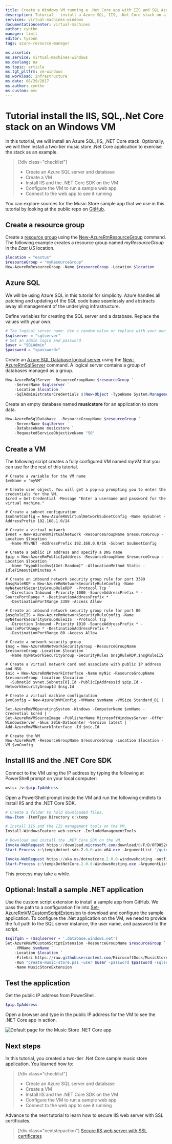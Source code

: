 ```yaml
---
title: Create a Windows VM running a .Net Core app with IIS and SQL Azure | Microsoft Docs
description: Tutorial - install a Azure SQL, IIS, .Net Core stack on a Windows virtual machine. Optionally, install a two-tier .Net Core app that runs on the stack ans an example.
services: virtual-machines-windows
documentationcenter: virtual-machines
author: cynthn
manager: timlt
editor: tysonn
tags: azure-resource-manager

ms.assetid: 
ms.service: virtual-machines-windows
ms.devlang: na
ms.topic: article
ms.tgt_pltfrm: vm-windows
ms.workload: infrastructure
ms.date: 08/29/2017
ms.author: cynthn
ms.custom: mvc
---
```


# Tutorial install the IIS, SQL,.Net Core stack on an Windows VM

In this tutorial, we will install an Azure SQL, IIS, ,NET Core stack. Optionally, we will then install a two-tier music store .Net Core application to exercise the stack as an example.

> [!div class="checklist"]
> * Create an Azure SQL server and database
> * Create a VM 
> * Install IIS and the .NET Core SDK on the VM
> * Configure the VM to run a sample web app
> * Connect to the web app to see it running

You can explore sources for the Music Store sample app that we use in this tutorial by looking at the public repo on [GitHub](https://github.com/MicrosoftDocs/MusicStoreSample).

## Create a resource group

Create a [resource group](../../azure-resource-manager/resource-group-overview.md) using the [New-AzureRmResourceGroup](/powershell/module/azurerm.resources/new-azurermresourcegroup) command. The following example creates a resource group named *myResourceGroup* in the *East US* location.

```powershell
$location = "eastus"
$resourceGroup = "myResourceGroup"
New-AzureRmResourceGroup -Name $resourceGroup -Location $location
```

## Azure SQL

We will be using Azure SQL in this tutorial for simplicity. Azure handles all patching and updating of the SQL code base seamlessly and abstracts away all management of the underlying infrastructure.

Define variables for creating the SQL server and a database. Replace the values with your own.

```powershell
# The logical server name: Use a random value or replace with your own value (do not capitalize)
$sqlserver = "sqlserver"
# Set an admin login and password 
$user = "SQLAdmin"
$password = "<password>"

```


Create an [Azure SQL Database logical server](../../sql-database/sql-database-features.md) using the [New-AzureRmSqlServer](/powershell/module/azurerm.sql/new-azurermsqlserver) command. A logical server contains a group of databases managed as a group. 

```powershell
New-AzureRmSqlServer -ResourceGroupName $resourceGroup `
    -ServerName $sqlserver `
    -Location $location `
    -SqlAdministratorCredentials $(New-Object -TypeName System.Management.Automation.PSCredential -ArgumentList $user, $(ConvertTo-SecureString -String $password -AsPlainText -Force))
```

Create an empty database named **musicstore** for an application to store data.

```powershell
New-AzureRmSqlDatabase  -ResourceGroupName $resourceGroup `
    -ServerName $sqlServer `
    -DatabaseName musicstore `
    -RequestedServiceObjectiveName "S0"
```

## Create a VM

The following script creates a fully configured VM named *myVM* that you can use for the rest of this tutorial.

```
# Create a variable for the VM name
$vmName = "myVM"

# Create user object. You will get a pop-up prompting you to enter the credentials for the VM.
$cred = Get-Credential -Message "Enter a username and password for the virtual machine."

# Create a subnet configuration
$subnetConfig = New-AzureRmVirtualNetworkSubnetConfig -Name mySubnet -AddressPrefix 192.168.1.0/24

# Create a virtual network
$vnet = New-AzureRmVirtualNetwork -ResourceGroupName $resourceGroup -Location $location `
  -Name MYvNET -AddressPrefix 192.168.0.0/16 -Subnet $subnetConfig

# Create a public IP address and specify a DNS name
$pip = New-AzureRmPublicIpAddress -ResourceGroupName $resourceGroup -Location $location `
  -Name "mypublicdns$(Get-Random)" -AllocationMethod Static -IdleTimeoutInMinutes 4

# Create an inbound network security group rule for port 3389
$nsgRuleRDP = New-AzureRmNetworkSecurityRuleConfig -Name myNetworkSecurityGroupRuleRDP  -Protocol Tcp `
  -Direction Inbound -Priority 1000 -SourceAddressPrefix * -SourcePortRange * -DestinationAddressPrefix * `
  -DestinationPortRange 3389 -Access Allow
 
# Create an inbound network security group rule for port 80 
$nsgRuleIIS = New-AzureRmNetworkSecurityRuleConfig -Name myNetworkSecurityGroupRuleIIS  -Protocol Tcp `
  -Direction Inbound -Priority 1010 -SourceAddressPrefix * -SourcePortRange * -DestinationAddressPrefix * `
  -DestinationPortRange 80 -Access Allow

# Create a network security group
$nsg = New-AzureRmNetworkSecurityGroup -ResourceGroupName $resourceGroup -Location $location `
  -Name myNetworkSecurityGroup -SecurityRules $nsgRuleRDP,$nsgRuleIIS

# Create a virtual network card and associate with public IP address and NSG
$nic = New-AzureRmNetworkInterface -Name myNic -ResourceGroupName $resourceGroup -Location $location `
  -SubnetId $vnet.Subnets[0].Id -PublicIpAddressId $pip.Id -NetworkSecurityGroupId $nsg.Id

# Create a virtual machine configuration
$vmConfig = New-AzureRmVMConfig -VMName $vmName -VMSize Standard_D1 | `
Set-AzureRmVMOperatingSystem -Windows -ComputerName $vmName -Credential $cred | `
Set-AzureRmVMSourceImage -PublisherName MicrosoftWindowsServer -Offer WindowsServer -Skus 2016-Datacenter -Version latest | `
Add-AzureRmVMNetworkInterface -Id $nic.Id

# Create the VM
New-AzureRmVM -ResourceGroupName $resourceGroup -Location $location -VM $vmConfig
```


## Install IIS and the .NET Core SDK

Connect to the VM using the IP address by typing the following at PowerShell prompt on your local computer:

```powershell
mstsc /v:$pip.IpAddress
```


Open a PowerShell prompt inside the VM and run the following cmdlets to install IIS and the .NET Core SDK.

```powershell
# Create a folder to hold downloaded files.
New-Item -ItemType Directory c:\temp

# Install IIS and the IIS management tools on the VM.
Install-WindowsFeature web-server -IncludeManagementTools

# Download and install the .NET Core SDK on the VM.
Invoke-WebRequest https://download.microsoft.com/download/0/F/D/0FD852A4-7EA1-4E2A-983A-0484AC19B92C/dotnet-sdk-2.0.0-win-x64.exe -outfile c:\temp\dotnet-sdk-2.0.0-win-x64.exe 
Start-Process c:\temp\dotnet-sdk-2.0.0-win-x64.exe -ArgumentList '/quiet' -Wait

Invoke-WebRequest https://aka.ms/dotnetcore.2.0.0-windowshosting -outfile c:\temp\DotNetCore.2.0.0-WindowsHosting.exe
Start-Process c:\temp\DotNetCore.2.0.0-WindowsHosting.exe -ArgumentList '/quiet' -Wait
```

This process may take a while. 

## Optional: Install a sample .NET application

Use the custom script extension to install a sample app from GitHub. We pass the path to a configuration file into [Set-AzureRmVMCustomScriptExtension](/powershell/module/azurerm.compute/set-azurermvmcustomscriptextension) to download and configure the sample application. To configure the .Net application on the VM, we need to provide the full path to the SQL server instance, the user name, and password to the script. 

```powershell
$sqlfqdn = ($sqlserver + '.database.windows.net')
Set-AzureRmVMCustomScriptExtension -ResourceGroupName $resourceGroup `
    -VMName $vmName `
    -Location $location `
    -FileUri https://raw.githubusercontent.com/MicrosoftDocs/MusicStoreSample/master/support-scripts/create-music-store.ps1 `
    -Run "create-music-store.ps1 -user $user -password $password -sqlserver $sqlfqdn" `
    -Name MusicStoreExtension
```


## Test the application

Get the public IP address from PowerShell.

```powershell
$pip.IpAddress
```

Open a browser and type in the public IP address for the VM to see the .NET Core app in action.

![Default page for the Music Store .NET Core app](./media/tutorial-iis-sql/musicstore.png) 



## Next steps

In this tutorial, you created a two-tier .Net Core sample music store application. You learned how to:

> [!div class="checklist"]
> * Create an Azure SQL server and database
> * Create a VM 
> * Install IIS and the .NET Core SDK on the VM
> * Configure the VM to run a sample web app
> * Connect to the web app to see it running


Advance to the next tutorial to learn how to secure IIS web server with SSL certificates.

> [!div class="nextstepaction"]
> [Secure IIS web server with SSL certificates](tutorial-secure-web-server.md)

